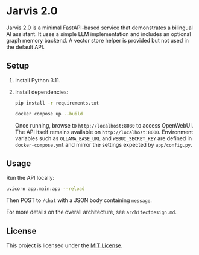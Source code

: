 # Jarvis 2.0

Jarvis 2.0 is a minimal FastAPI-based service that demonstrates a bilingual AI assistant. It uses a simple LLM implementation and includes an optional graph memory backend. A vector store helper is provided but not used in the default API.

## Setup

1. Install Python 3.11.
2. Install dependencies:
   ```bash
   pip install -r requirements.txt
   ```

   ```bash
   docker compose up --build
   ```
   Once running, browse to `http://localhost:8080` to access OpenWebUI. The API
   itself remains available on `http://localhost:8000`.
   Environment variables such as `OLLAMA_BASE_URL` and `WEBUI_SECRET_KEY` are
   defined in `docker-compose.yml` and mirror the settings expected by
   `app/config.py`.

## Usage

Run the API locally:
```bash
uvicorn app.main:app --reload
```
Then POST to `/chat` with a JSON body containing `message`.

For more details on the overall architecture, see `architectdesign.md`.

## License

This project is licensed under the [MIT License](LICENSE).

